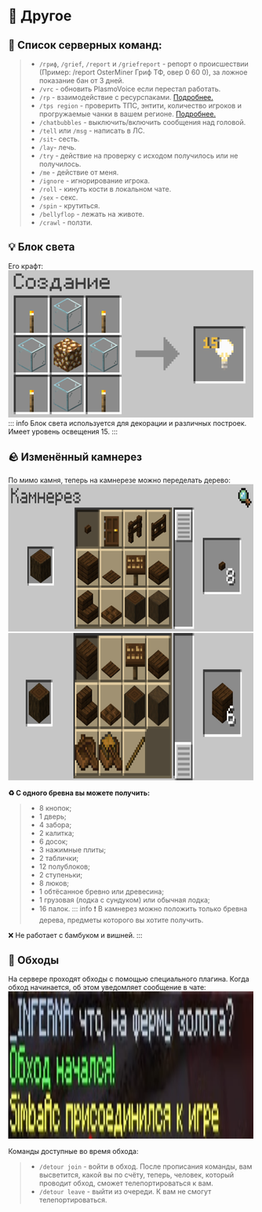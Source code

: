 # 🔐 Другое

## 🔖 Список серверных команд:

> - `/гриф`, `/grief`, `/report` и `/griefreport` - репорт о происшествии (Пример: /report OsterMiner Гриф ТФ, овер 0 60 0), за ложное показание бан от 3 дней.
> - `/vrc` - обновить PlasmoVoice если перестал работать.
> - `/rp` - взаимодействие с ресурспаками. [Подробнее.](https://wiki.sp-mini.ru/game-mechanics/uploading-rp)
> - `/tps region` - проверить ТПС, энтити, количество игроков и прогружаемые чанки в вашем регионе. [Подробнее.](https://wiki.sp-mini.ru/game-mechanics/core#%F0%9F%92%BB-tps-region)
> - `/chatbubbles` - выключить/включить сообщения над головой.
> - `/tell` или `/msg` - написать в ЛС.
> - `/sit`- сесть.
> - `/lay`- лечь.
> - `/try` - действие на проверку с исходом получилось или не получилось.
> - `/me` - действие от меня.
> - `/ignore` - игнорирование игрока.
> - `/roll` - кинуть кости в локальном чате.
> - `/sex` - секс.
> - `/spin` - крутиться.
> - `/bellyflop` - лежать на животе.
> - `/crawl` - ползти.

## 💡 Блок света

Его крафт:
<img src="/game-mechanics/image/commands/1752407768886.png" width="500" height="300">
::: info
Блок света используется для декорации и различных построек. Имеет уровень освещения 15.
:::

## 🪨 Изменённый камнерез
По мимо камня, теперь на камнерезе можно переделать дерево:
<img src="/game-mechanics/image/commands/1752408755283.png" width="500" height="300">
<img src="/game-mechanics/image/commands/1752408831592.png" width="500" height="300">

**♻️ C одного бревна вы можете получить:**
> - 8 кнопок;
> - 1 дверь;
> - 4 забора;
> - 2 калитка;
> - 6 досок;
> - 3 нажимные плиты;
> - 2 таблички;
> - 12 полублоков;
> - 2 ступеньки;
> - 8 люков;
> - 1 обтёсанное бревно или древесина;
> - 1 грузовая (лодка с сундуком) или обычная лодка;
> - 16 палок.
::: info
❗ В камнерез можно положить только бревна дерева, предметы которого вы хотите получить.

❌ Не работает с бамбуком и вишней. 
:::

## 🚸 Обходы
На сервере проходят обходы с помощью специального плагина.
Когда обход начинается, об этом уведомляет сообщение в чате:
<img src="/game-mechanics/image/commands/1752410681163.png" width="500" height="300">

Команды доступные во время обхода:
> - `/detour join` - войти в обход. После прописания команды, вам высветится, какой вы по счёту, теперь, человек, который проводит обход, сможет телепортироваться к вам.
> - `/detour leave` - выйти из очереди. К вам не смогут телепортироваться.